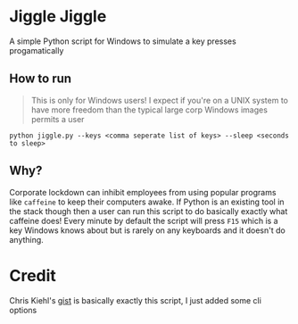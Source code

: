 # Jiggle Jiggle

A simple Python script for Windows to simulate a key presses progamatically

## How to run

> This is only for Windows users! I expect if you're on a UNIX system to have more freedom than the typical large corp Windows images permits a user

`python jiggle.py --keys <comma seperate list of keys> --sleep <seconds to sleep>`

## Why?

Corporate lockdown can inhibit employees from using popular programs like
`caffeine` to keep their computers awake. If Python is an existing tool in the
stack though then a user can run this script to do basically exactly what
caffeine does! Every minute by default the script will press `F15` which is a
key Windows knows about but is rarely on any keyboards and it doesn't do
anything.


# Credit

Chris Kiehl's [gist](https://gist.github.com/chriskiehl/2906125) is basically exactly this script, I just added some cli options
